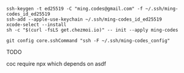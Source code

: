 ```
ssh-keygen -t ed25519 -C "ming.codes@gmail.com" -f ~/.ssh/ming-codes_id_ed25519
ssh-add --apple-use-keychain ~/.ssh/ming-codes_id_ed25519
xcode-select --install
sh -c "$(curl -fsLS get.chezmoi.io)" -- init --apply ming-codes
```

```
git config core.sshCommand "ssh -F ~/.ssh/ming-codes_config"
```

TODO

coc require npx which depends on asdf

